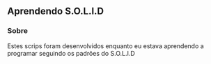 ## Aprendendo S.O.L.I.D
### Sobre
Estes scrips foram desenvolvidos enquanto eu estava aprendendo a programar seguindo os padrões do S.O.L.I.D
